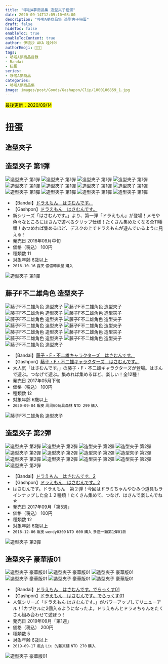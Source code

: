 ```yaml
---
title: "哆啦A夢商品集 造型夾子扭蛋"
date: 2020-09-14T12:09:10+08:00
description: "哆啦A夢商品集 造型夾子扭蛋"
draft: false
hideToc: false
enableToc: true
enableTocContent: true
author: 伊琉沙 AKA 哇咔咔
authorEmoji: 👩🏿‍🚀
tags: 
- 哆啦A夢商品目錄
- Bandai
- 扭蛋
series:
- 哆啦A夢商品
categories:
- 哆啦A夢商品集
image: images/post/Goods/Gashapon/Clip/1000106859_1.jpg
---
```

<mark>最後更新：2020/09/14</mark>

# 扭蛋
## 造型夾子
## 造型夾子 第1彈
![造型夾子 第1彈](/images/post/Goods/Gashapon/Clip/1000106859_1.jpg)
![造型夾子 第1彈](/images/post/Goods/Gashapon/Clip/1000106859_2.jpg)
![造型夾子 第1彈](/images/post/Goods/Gashapon/Clip/1000106859_3.jpg)
![造型夾子 第1彈](/images/post/Goods/Gashapon/Clip/1000106859_4.jpg)
![造型夾子 第1彈](/images/post/Goods/Gashapon/Clip/1000106859_5.jpg)
![造型夾子 第1彈](/images/post/Goods/Gashapon/Clip/1000106859_6.jpg)
![造型夾子 第1彈](/images/post/Goods/Gashapon/Clip/1000106859_7.jpg)
![造型夾子 第1彈](/images/post/Goods/Gashapon/Clip/1000106859_8.jpg)
![造型夾子 第1彈](/images/post/Goods/Gashapon/Clip/1000106859_9.jpg)
![造型夾子 第1彈](/images/post/Goods/Gashapon/Clip/1000106859_10.jpg)
![造型夾子 第1彈](/images/post/Goods/Gashapon/Clip/1000106859_11.jpg)
![造型夾子 第1彈](/images/post/Goods/Gashapon/Clip/1000106859_12.jpg)
+ 【Bandai】[ドラえもん　はさむんです。](https://www.bandai.co.jp/catalog/item.php?jan_cd=4549660095941000)
+ 【Gashpon】[ドラえもん　はさむんです。](https://gashapon.jp/products/detail.html?jan_code=4549660095941000)
+ 新シリーズ「はさむんです。」より、第一弾「ドラえもん」が登場！メモや色々なところにはさんで遊べるクリップ仕様！たくさん集めたくなる全11種類！あつめれば集めるほど、デスクの上でドラえもんが遊んでいるように見える！
+ 発売日 2016年09月中旬
+ 価格（税込） 100円
+ 種類数 11
+ 対象年齢 6歳以上
+ `2016-10-16` `露天` `儂儂轉蛋屋` `購入`

![造型夾子 第1彈](/images/post/Goods/Gashapon/Clip/1000106859_0.jpg)

## 藤子F不二雄角色 造型夾子
![藤子F不二雄角色 造型夾子](/images/post/Goods/Gashapon/Clip/1000114476_1.jpg)
![藤子F不二雄角色 造型夾子](/images/post/Goods/Gashapon/Clip/1000114476_2.jpg)
![藤子F不二雄角色 造型夾子](/images/post/Goods/Gashapon/Clip/1000114476_3.jpg)
![藤子F不二雄角色 造型夾子](/images/post/Goods/Gashapon/Clip/1000114476_4.jpg)
![藤子F不二雄角色 造型夾子](/images/post/Goods/Gashapon/Clip/1000114476_5.jpg)
![藤子F不二雄角色 造型夾子](/images/post/Goods/Gashapon/Clip/1000114476_6.jpg)
![藤子F不二雄角色 造型夾子](/images/post/Goods/Gashapon/Clip/1000114476_7.jpg)
![藤子F不二雄角色 造型夾子](/images/post/Goods/Gashapon/Clip/1000114476_8.jpg)
![藤子F不二雄角色 造型夾子](/images/post/Goods/Gashapon/Clip/1000114476_9.jpg)
![藤子F不二雄角色 造型夾子](/images/post/Goods/Gashapon/Clip/1000114476_10.jpg)
![藤子F不二雄角色 造型夾子](/images/post/Goods/Gashapon/Clip/1000114476_11.jpg)
![藤子F不二雄角色 造型夾子](/images/post/Goods/Gashapon/Clip/1000114476_12.jpg)
![藤子F不二雄角色 造型夾子](/images/post/Goods/Gashapon/Clip/1000114476_13.jpg)
+ 【Bandai】[藤子・F・不二雄キャラクターズ　はさむんです。](https://www.bandai.co.jp/catalog/item.php?jan_cd=4549660113676000)
+ 【Gashpon】[藤子・F・不二雄キャラクターズ　はさむんです。]()
+ 大人気「はさむんです。」の藤子・F・不二雄キャラクターズが登場。はさんで遊ぶ。つなげて遊ぶ。集めれば集めるほど、楽しい！全12種！
+ 発売日 2017年05月下旬
+ 価格（税込） 100円
+ 種類数 12
+ 対象年齢 6歳以上
+ `2020-09-04` `蝦皮` `周周GO玩具森林` `NTD 299` `購入`

![藤子F不二雄角色 造型夾子](/images/post/Goods/Gashapon/Clip/1000114476_0.jpg)

## 造型夾子 第2彈
![造型夾子 第2彈](/images/post/Goods/Gashapon/Clip/1000117598_1.jpg)
![造型夾子 第2彈](/images/post/Goods/Gashapon/Clip/1000117598_2.jpg)
![造型夾子 第2彈](/images/post/Goods/Gashapon/Clip/1000117598_3.jpg)
![造型夾子 第2彈](/images/post/Goods/Gashapon/Clip/1000117598_4.jpg)
![造型夾子 第2彈](/images/post/Goods/Gashapon/Clip/1000117598_5.jpg)
![造型夾子 第2彈](/images/post/Goods/Gashapon/Clip/1000117598_6.jpg)
![造型夾子 第2彈](/images/post/Goods/Gashapon/Clip/1000117598_7.jpg)
![造型夾子 第2彈](/images/post/Goods/Gashapon/Clip/1000117598_8.jpg)
![造型夾子 第2彈](/images/post/Goods/Gashapon/Clip/1000117598_9.jpg)
![造型夾子 第2彈](/images/post/Goods/Gashapon/Clip/1000117598_10.jpg)
![造型夾子 第2彈](/images/post/Goods/Gashapon/Clip/1000117598_11.jpg)
![造型夾子 第2彈](/images/post/Goods/Gashapon/Clip/1000117598_12.jpg)
![造型夾子 第2彈](/images/post/Goods/Gashapon/Clip/1000117598_13.jpg)
+ 【Bandai】[ドラえもん　はさむんです。2](https://www.bandai.co.jp/catalog/item.php?jan_cd=4549660179856000)
+ 【Gashpon】[ドラえもん　はさむんです。2](https://gashapon.jp/products/detail.html?jan_code=4549660179856000)
+ はさむんです。ドラえもん　第２弾！今回はドラミちゃんやひみつ道具もラインナップした全１２種類！たくさん集めて、つなげ、はさんで楽しんでね☆
+ 発売日 2017年09月「第5週」
+ 価格（税込） 100円
+ 種類数 12
+ 対象年齢 6歳以上
+ `2018-12-06` `蝦皮` `wendy0309` `NTD 600` `購入` `多送一顆第1彈01款`

![造型夾子 第2彈](/images/post/Goods/Gashapon/Clip/1000117598_0.jpg)

## 造型夾子 豪華版01
![造型夾子 豪華版01](/images/post/Goods/Gashapon/Clip/1000138786_1.jpg)
![造型夾子 豪華版01](/images/post/Goods/Gashapon/Clip/1000138786_2.jpg)
![造型夾子 豪華版01](/images/post/Goods/Gashapon/Clip/1000138786_3.jpg)
![造型夾子 豪華版01](/images/post/Goods/Gashapon/Clip/1000138786_4.jpg)
![造型夾子 豪華版01](/images/post/Goods/Gashapon/Clip/1000138786_5.jpg)
![造型夾子 豪華版01](/images/post/Goods/Gashapon/Clip/1000138786_6.jpg)
+ 【Bandai】[ドラえもん　はさむんです。でらっくす01](https://www.bandai.co.jp/catalog/item.php?jan_cd=4549660397199000)
+ 【Gashpon】[ドラえもん　はさむんです。でらっくす01](https://gashapon.jp/products/detail.html?jan_code=4549660397199000)
+ 人気シリーズ「ドラえもん はさむんです。」がパワーアップしてリニューアル！1カプセルに2個入るようになったよ。ドラえもんとドラミちゃんをたくさん組み合わせて遊ぼう！
+ 発売日 2019年09月「第1週」
+ 価格（税込） 200円
+ 種類数 5
+ 対象年齢 6歳以上
+ `2019-09-17` `蝦皮` `Liu 的雜貨舖` `NTD 270` `購入`

![造型夾子 豪華版01](/images/post/Goods/Gashapon/Clip/1000138786_0.jpg)